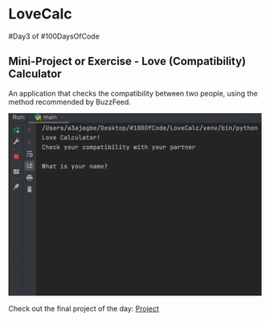# LoveCalc


#Day3 of #100DaysOfCode


## Mini-Project or Exercise - Love (Compatibility) Calculator
An application that checks the compatibility between two people, using the method recommended by BuzzFeed.


![Demo](https://github.com/A3AJAGBE/LoveCalc/blob/main/LoveCalc-video.gif)

Check out the final project of the day: [Project](https://github.com/A3AJAGBE/treasure-hunt)
